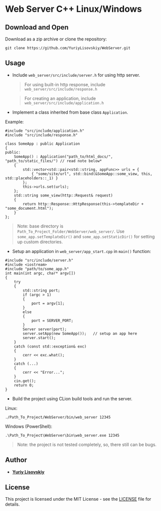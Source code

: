 # Web Server C++ Linux/Windows

## Download and Open
Download as a zip archive or clone the repository:
```
git clone https://github.com/YuriyLisovskiy/WebServer.git
```
## Usage
* Include `web_server/src/include/server.h` for using http server.
    > For using built-in http response, include `web_server/src/include/response.h`
    
    > For creating an application, include `web_server/src/include/application.h`
* Implement a class inherited from base class `Application`.

Example:
```
#include "src/include/application.h"
#include "src/include/response.h"

class SomeApp : public Application
{
public:
	SomeApp() : Application("path_to/html_docs/", "path_to/static_files/") // read note below*
	{
		std::vector<std::pair<std::string, appFunc>> urls = {
			{ "some/site/url", std::bind(&SomeApp::some_view, this, std::placeholders::_1) }
		};
		this->urls.set(urls);
	};
	std::string some_view(http::Request& request)
	{
		return http::Response::HttpResponse(this->templateDir + "some_document.html");
	}
};
```

> Note: base directory is `Path_To_Project_Folder/WebServer/web_server/`.
Use `some_app.setTemplateDir()` and `some_app.setStaticDir()` for setting up custom directories.
* Setup an application in `web_server/app_start.cpp` in `main()` function:
```
#include "src/include/server.h"
#include <iostream>
#include "path/to/some_app.h"
int main(int argc, char* argv[])
{
    try
    {
        std::string port;
        if (argc > 1)
        {
            port = argv[1];
        }
        else
        {
            port = SERVER_PORT;
        }
        Server server(port);
        server.setApp(new SomeApp());   // setup an app here
        server.start();
    }
    catch (const std::exception& exc)
    {
        cerr << exc.what();
    }
    catch (...)
    {
        cerr << "Error...";
    }
    cin.get();
    return 0;
}
```
* Build the project using CLion build tools and run the server.

Linux:
```
./Path_To_Project/WebServer/bin/web_server 12345
```
Windows (PowerShell):
```
.\Path_To_Project\WebServer\bin\web_server.exe 12345
```
> Note: the project is not tested completely, so, there still can be bugs.

## Author

* **[Yuriy Lisovskiy](https://github.com/YuriyLisovskiy)**

## License

This project is licensed under the MIT License - see the [LICENSE](LICENSE) file for details.
